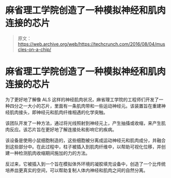 # 麻省理工学院创造了一种模拟神经和肌肉连接的芯片 

> 原文：<https://web.archive.org/web/https://techcrunch.com/2016/08/04/muscles-on-a-chip/>

# 麻省理工学院创造了一种模拟神经和肌肉连接的芯片

为了更好地了解像 ALS 这样的神经肌肉状况，麻省理工学院的工程师们开发了一种四分之一大小的芯片，里面有一条肌肉带和一些运动神经元。该装置旨在重建神经肌肉接头，即神经元和肌肉纤维相遇的化学突触。

该团队开发了一种方法，通过将光线照射到神经元上，产生抽搐或收缩，来产生肌肉反应。该芯片旨在更好地了解连接处和影响它的疾病。

该设备是使用小鼠细胞制造的，这些细胞被分离成运动神经元和肌肉成分，并融合到这些部分中。在此过程中，柱子被插入到肌肉纤维中，以帮助可视化位移，并创建一种检测肌肉收缩期间施加的力的方法。

反过来，它被插入到一个旨在模拟体外环境的凝胶填充设备中，创造了一个比传统培养皿更真实的空间，可以帮助复制人体内神经和肌肉之间的自然分离。